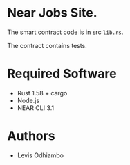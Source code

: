 # Near Jobs Site.

The smart contract code  is in src `lib.rs`.

The contract contains tests.


# Required Software

- Rust 1.58 + cargo
- Node.js
- NEAR CLI 3.1

# Authors
- Levis Odhiambo